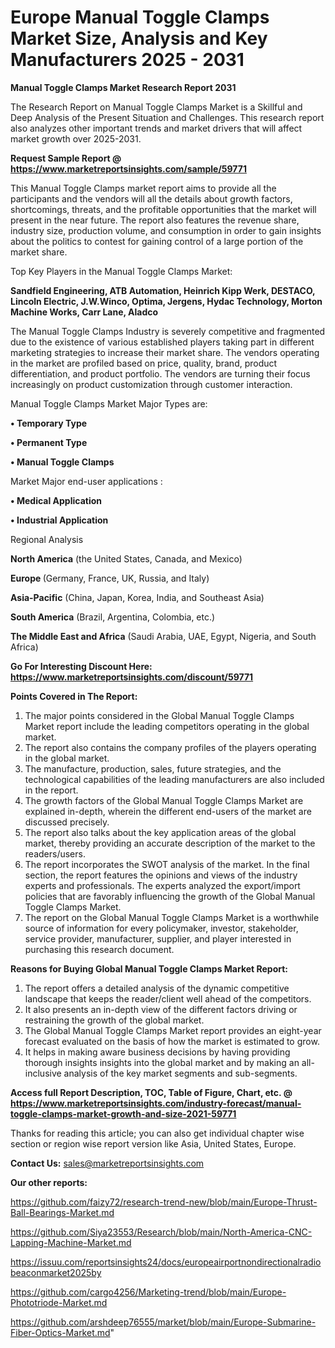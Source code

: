  # Europe Manual Toggle Clamps Market Size, Analysis and Key Manufacturers 2025 - 2031

<strong>Manual Toggle Clamps Market Research Report 2031</strong>

The Research Report on Manual Toggle Clamps Market is a Skillful and Deep Analysis of the Present Situation and Challenges. This research report also analyzes other important trends and market drivers that will affect market growth over 2025-2031.

<strong>Request Sample Report @ <a href=https://www.marketreportsinsights.com/sample/59771>https://www.marketreportsinsights.com/sample/59771</a></strong>

This Manual Toggle Clamps market report aims to provide all the participants and the vendors will all the details about growth factors, shortcomings, threats, and the profitable opportunities that the market will present in the near future. The report also features the revenue share, industry size, production volume, and consumption in order to gain insights about the politics to contest for gaining control of a large portion of the market share.

Top Key Players in the Manual Toggle Clamps Market:

<strong>Sandfield Engineering, ATB Automation, Heinrich Kipp Werk, DESTACO, Lincoln Electric, J.W.Winco, Optima, Jergens, Hydac Technology, Morton Machine Works, Carr Lane, Aladco</strong>

The Manual Toggle Clamps Industry is severely competitive and fragmented due to the existence of various established players taking part in different marketing strategies to increase their market share. The vendors operating in the market are profiled based on price, quality, brand, product differentiation, and product portfolio. The vendors are turning their focus increasingly on product customization through customer interaction.

Manual Toggle Clamps Market Major Types are:

<strong>• Temporary Type

• Permanent Type

• Manual Toggle Clamps</strong>

Market Major end-user applications :

<strong>• Medical Application

• Industrial Application</strong>

Regional Analysis

</u><strong><b>North America</b></strong> (the United States, Canada, and Mexico)

<strong><b>Europe </b></strong>(Germany, France, UK, Russia, and Italy)

<strong><b>Asia-Pacific</b></strong> (China, Japan, Korea, India, and Southeast Asia)

<strong><b>South America</b></strong> (Brazil, Argentina, Colombia, etc.)

<strong><b>The Middle East and Africa</b></strong> (Saudi Arabia, UAE, Egypt, Nigeria, and South Africa)

<strong>Go For Interesting Discount Here: <a href=https://www.marketreportsinsights.com/discount/59771>https://www.marketreportsinsights.com/discount/59771</a></strong>

<strong>Points Covered in The Report:</strong>
<ol>
  <li>The major points considered in the Global Manual Toggle Clamps Market report include the leading competitors operating in the global market.</li>
  <li>The report also contains the company profiles of the players operating in the global market.</li>
  <li>The manufacture, production, sales, future strategies, and the technological capabilities of the leading manufacturers are also included in the report.</li>
  <li>The growth factors of the Global Manual Toggle Clamps Market are explained in-depth, wherein the different end-users of the market are discussed precisely.</li>
  <li>The report also talks about the key application areas of the global market, thereby providing an accurate description of the market to the readers/users.</li>
  <li>The report incorporates the SWOT analysis of the market. In the final section, the report features the opinions and views of the industry experts and professionals. The experts analyzed the export/import policies that are favorably influencing the growth of the Global Manual Toggle Clamps Market.</li>
  <li>The report on the Global Manual Toggle Clamps Market is a worthwhile source of information for every policymaker, investor, stakeholder, service provider, manufacturer, supplier, and player interested in purchasing this research document.</li>
</ol>
<strong>Reasons for Buying Global Manual Toggle Clamps Market Report:</strong>

<ol>
  <li>The report offers a detailed analysis of the dynamic competitive landscape that keeps the reader/client well ahead of the competitors.</li>
  <li>It also presents an in-depth view of the different factors driving or restraining the growth of the global market.</li>
  <li>The Global Manual Toggle Clamps Market report provides an eight-year forecast evaluated on the basis of how the market is estimated to grow.</li>
  <li>It helps in making aware business decisions by having providing thorough insights insights into the global market and by making an all-inclusive analysis of the key market segments and sub-segments.</li>
</ol>
<strong>Access full Report Description, TOC, Table of Figure, Chart, etc. @ <a href=https://www.marketreportsinsights.com/industry-forecast/manual-toggle-clamps-market-growth-and-size-2021-59771>https://www.marketreportsinsights.com/industry-forecast/manual-toggle-clamps-market-growth-and-size-2021-59771</a></strong>


Thanks for reading this article; you can also get individual chapter wise section or region wise report version like Asia, United States, Europe.

<strong>Contact Us:</strong>
sales@marketreportsinsights.com

<strong>Our other reports:</strong>

<a href=https://github.com/faizy72/research-trend-new/blob/main/Europe-Thrust-Ball-Bearings-Market.md>https://github.com/faizy72/research-trend-new/blob/main/Europe-Thrust-Ball-Bearings-Market.md</a>

<a href=https://github.com/Siya23553/Research/blob/main/North-America-CNC-Lapping-Machine-Market.md>https://github.com/Siya23553/Research/blob/main/North-America-CNC-Lapping-Machine-Market.md</a>

<a href=https://issuu.com/reportsinsights24/docs/europeairportnondirectionalradiobeaconmarket2025by>https://issuu.com/reportsinsights24/docs/europeairportnondirectionalradiobeaconmarket2025by</a>

<a href=https://github.com/cargo4256/Marketing-trend/blob/main/Europe-Phototriode-Market.md>https://github.com/cargo4256/Marketing-trend/blob/main/Europe-Phototriode-Market.md</a>

<a href=https://github.com/arshdeep76555/market/blob/main/Europe-Submarine-Fiber-Optics-Market.md>https://github.com/arshdeep76555/market/blob/main/Europe-Submarine-Fiber-Optics-Market.md</a>"
